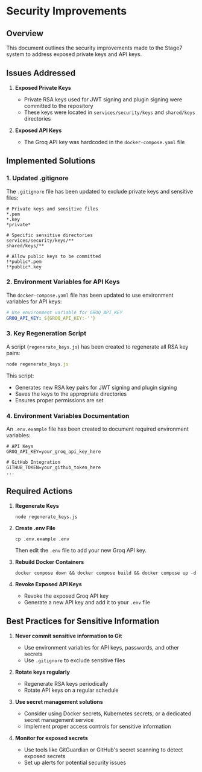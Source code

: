 # Security Improvements

## Overview

This document outlines the security improvements made to the Stage7 system to address exposed private keys and API keys.

## Issues Addressed

1. **Exposed Private Keys**
   - Private RSA keys used for JWT signing and plugin signing were committed to the repository
   - These keys were located in `services/security/keys` and `shared/keys` directories

2. **Exposed API Keys**
   - The Groq API key was hardcoded in the `docker-compose.yaml` file

## Implemented Solutions

### 1. Updated .gitignore

The `.gitignore` file has been updated to exclude private keys and sensitive files:

```
# Private keys and sensitive files
*.pem
*.key
*private*

# Specific sensitive directories
services/security/keys/**
shared/keys/**

# Allow public keys to be committed
!*public*.pem
!*public*.key
```

### 2. Environment Variables for API Keys

The `docker-compose.yaml` file has been updated to use environment variables for API keys:

```yaml
# Use environment variable for GROQ_API_KEY
GROQ_API_KEY: ${GROQ_API_KEY:-''}
```

### 3. Key Regeneration Script

A script (`regenerate_keys.js`) has been created to regenerate all RSA key pairs:

```javascript
node regenerate_keys.js
```

This script:
- Generates new RSA key pairs for JWT signing and plugin signing
- Saves the keys to the appropriate directories
- Ensures proper permissions are set

### 4. Environment Variables Documentation

An `.env.example` file has been created to document required environment variables:

```
# API Keys
GROQ_API_KEY=your_groq_api_key_here

# GitHub Integration
GITHUB_TOKEN=your_github_token_here
...
```

## Required Actions

1. **Regenerate Keys**
   ```
   node regenerate_keys.js
   ```

2. **Create .env File**
   ```
   cp .env.example .env
   ```
   Then edit the `.env` file to add your new Groq API key.

3. **Rebuild Docker Containers**
   ```
   docker compose down && docker compose build && docker compose up -d
   ```

4. **Revoke Exposed API Keys**
   - Revoke the exposed Groq API key
   - Generate a new API key and add it to your `.env` file

## Best Practices for Sensitive Information

1. **Never commit sensitive information to Git**
   - Use environment variables for API keys, passwords, and other secrets
   - Use `.gitignore` to exclude sensitive files

2. **Rotate keys regularly**
   - Regenerate RSA keys periodically
   - Rotate API keys on a regular schedule

3. **Use secret management solutions**
   - Consider using Docker secrets, Kubernetes secrets, or a dedicated secret management service
   - Implement proper access controls for sensitive information

4. **Monitor for exposed secrets**
   - Use tools like GitGuardian or GitHub's secret scanning to detect exposed secrets
   - Set up alerts for potential security issues
